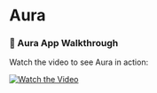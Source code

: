 # Aura

### 🎥 Aura App Walkthrough  
Watch the video to see Aura in action:  

[![Watch the Video](https://drive.google.com/file/d/1-tqOPXK3U3hqFNi10OZTI3CqknviOwsw/view?sp=drivesdk)](https://drive.google.com/file/d/1Slh9lwZ3kZu7xydkDmGRYXFXMXlxLq6q/view?pli=1)
